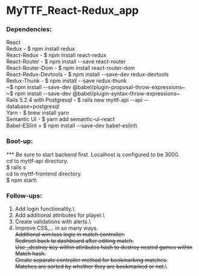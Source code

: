 # MyTTF_React-Redux_app

### Dependencies: 
React\
Redux - $ npm install redux\
React-Redux - $ npm install react-redux\
React-Router - $ npm install --save react-router\
React-Router-Dom - $ npm install react-router-dom\
React-Redux-Devtools - $ npm install --save-dev redux-devtools\
Redux-Thunk - $ npm install --save redux-thunk\
~$ npm install --save-dev @babel/plugin-proposal-throw-expressions~\
~$ npm install --save-dev @babel/plugin-syntax-throw-expressions~\
Rails 5.2.4 with Postgresql - $ rails new myttf-api --api --database=postgresql\
Yarn - $ brew install yarn\
Semantic UI - $ yarn add semantic-ui-react\
Babel-ESlint = $ npm install --save-dev babel-eslint\


### Boot-up:
*** Be sure to start backend first. Localhost is configured to be 3000.\
cd to myttf-api directory.\
    $ rails s\
cd to myttf-frontend directory.\
    $ npm start\


### Follow-ups:
1. Add login functionality.\
2. Add additional attributes for player.\
3. Create validations with alerts.\
4. Improve CSS,... in so many ways.\
~~Additional win:loss logic in match controller:~~\
~~Redirect back to dashboard after editing match.~~\
~~Use _destroy key within attributes hash to destroy nested games within Match hash.~~\
~~Create separate controller method for bookmarking matches.~~\
~~Matches are sorted by whether they are bookmarked or not.~~\
